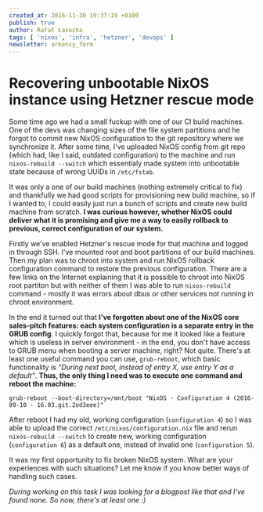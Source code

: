 ```yaml
---
created_at: 2016-11-30 19:37:19 +0100
publish: true
author: Rafał Łasocha
tags: [ 'nixos', 'infra', 'hetzner', 'devops' ]
newsletter: arkency_form
---
```


# Recovering unbootable NixOS instance using Hetzner rescue mode

Some time ago we had a small fuckup with one of our CI build machines. One of the devs was changing sizes of the file system partitions and he forgot to commit new NixOS configuration to the git repository where we synchronize it. After some time, I've uploaded NixOS config from git repo (which had, like I said, outdated configuration) to the machine and run `nixos-rebuild --switch` which essentialy made system into unbootable state because of wrong UUIDs in `/etc/fstab`.

<!-- more -->

It was only a one of our build machines (nothing extremely critical to fix) and thankfully we had good scripts for provisioning new build machine, so if I wanted to, I could easily just run a bunch of scripts and create new build machine from scratch. **I was curious however, whether NixOS could deliver what it is promising and give me a way to easily rollback to previous, correct configuration of our system.**

Firstly we've enabled Hetzner's rescue mode for that machine and logged in through SSH. I've mounted root and boot partitions of our build machines. Then my plan was to chroot into system and run NixOS rollback configuration command to restore the previous configuration. There are a few links on the Internet explaining that it is possible to chroot into NixOS root partiton but with neither of them I was able to run `nixos-rebuild` command - mostly it was errors about dbus or other services not running in chroot environment.

In the end it turned out that **I've forgotten about one of the NixOS core sales-pitch features: each system configuration is a separate entry in the GRUB config**. I quickly forgot that, because for me it looked like a feature which is useless in server environment - in the end, you don't have access to GRUB menu when booting a server machine, right? Not quite. There's at least one useful command you can use, `grub-reboot`, which basic functionality is _"During next boot, instead of entry X, use entry Y as a default"_. **Thus, the only thing I need was to execute one command and reboot the machine:**

```
grub-reboot --boot-directory=/mnt/boot "NixOS - Configuration 4 (2016-09-10 - 16.03.git.2ed3eee)"
```

After reboot I had my old, working configuration (`configuration 4`) so I was able to upload the correct `/etc/nixos/configuration.nix` file and rerun `nixos-rebuild --switch` to create new, working configuration (`configuration 6`) as a default one, instead of invalid one (`configuration 5`).

It was my first opportunity to fix broken NixOS system. What are your experiences with such situations? Let me know if you know better ways of handling such cases.

_During working on this task I was looking for a blogpost like that and I've found none. So now, there's at least one :)_
